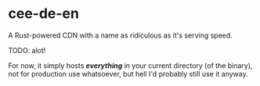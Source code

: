 # cee-de-en
A Rust-powered CDN with a name as ridiculous as it's serving speed.

TODO: alot!

For now, it simply hosts ***everything*** in your current directory (of the binary), not for production use whatsoever, but hell I'd probably still use it anyway.